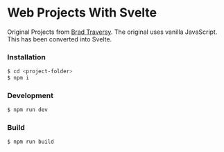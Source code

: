 # Web Projects With Svelte

Original Projects from [Brad Traversy](https://github.com/bradtraversy/vanillawebprojects/). The original uses vanilla JavaScript. This has been converted into Svelte.

### Installation

```sh
$ cd <project-folder>
$ npm i
```

### Development

```sh
$ npm run dev
```

### Build

```sh
$ npm run build
```



